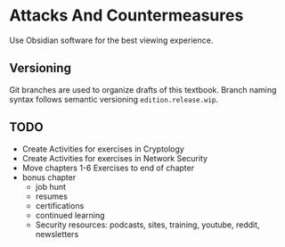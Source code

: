 # Attacks And Countermeasures
Use Obsidian software for the best viewing experience.
## Versioning
Git branches are used to organize drafts of this textbook.  Branch naming syntax follows semantic versioning `edition.release.wip`.
## TODO
- Create Activities for exercises in Cryptology
- Create Activities for exercises in Network Security
- Move chapters 1-6 Exercises to end of chapter
- bonus chapter
	- job hunt
	- resumes
	- certifications
	- continued learning
	- Security resources: podcasts, sites, training, youtube, reddit, newsletters